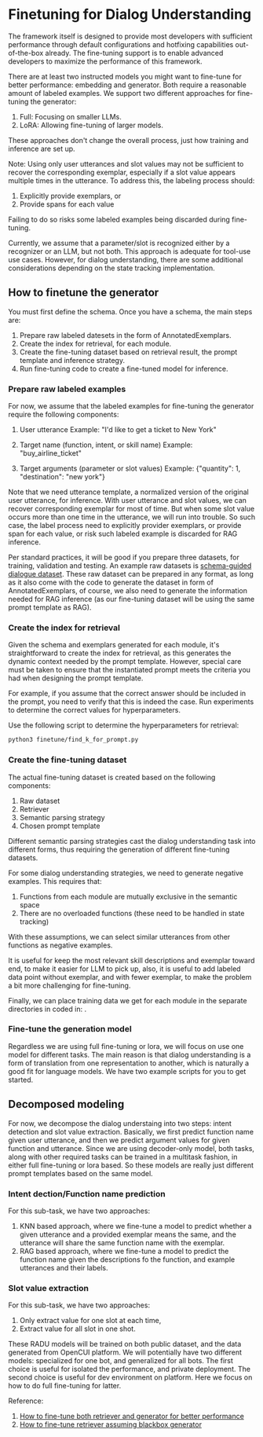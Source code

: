 # Finetuning for Dialog Understanding
  
The framework itself is designed to provide most developers with sufficient performance through default configurations and hotfixing capabilities out-of-the-box already. The fine-tuning support is to enable advanced developers to maximize the performance of this framework.

There are at least two instructed models you might want to fine-tune for better performance: embedding and generator. Both require a reasonable amount of labeled examples. We support two different approaches for fine-tuning the generator:

1. Full: Focusing on smaller LLMs.
2. LoRA: Allowing fine-tuning of larger models.

These approaches don't change the overall process, just how training and inference are set up. 

Note: Using only user utterances and slot values may not be sufficient to recover the corresponding exemplar, especially if a slot value appears multiple times in the utterance. To address this, the labeling process should:

1. Explicitly provide exemplars, or
2. Provide spans for each value

Failing to do so risks some labeled examples being discarded during fine-tuning.

Currently, we assume that a parameter/slot is recognized either by a recognizer or an LLM, but not both. This approach is adequate for tool-use use cases. However, for dialog understanding, there are some additional considerations depending on the state tracking implementation.

## How to finetune the generator
You must first define the schema. Once you have a schema, the main steps are:
1. Prepare raw labeled datesets in the form of AnnotatedExemplars.
2. Create the index for retrieval, for each module.
3. Create the fine-tuning dataset based on retrieval result, the prompt template and inference strategy.
4. Run fine-tuning code to create a fine-tuned model for inference.

### Prepare raw labeled examples
For now, we assume that the labeled examples for fine-tuning the generator require the following components:

1. User utterance 
   Example: "I'd like to get a ticket to New York"

2. Target name (function, intent, or skill name)
   Example: "buy_airline_ticket"

3. Target arguments (parameter or slot values)
   Example: {"quantity": 1, "destination": "new york"}

Note that we need utterance template, a normalized version of the original user utterance, for inference. With user utterance and slot values, we can recover corresponding exemplar for most of time. But when some slot value occurs more than one time in the utterance, we will run into trouble. So such case, the label process need to explicitly provider exemplars, or provide span for each value, or risk such labeled example is discarded for RAG inference. 

Per standard practices, it will be good if you prepare three datasets, for training, validation and testing. An example raw datasets is [schema-guided dialogue dataset](https://github.com/google-research-datasets/dstc8-schema-guided-dialogue). These raw dataset can be prepared in any format, as long as it also come with the code to generate the dataset in form of AnnotatedExemplars, of course, we also need to generate the information needed for RAG inference (as our fine-tuning dataset will be using the same prompt template as RAG).


### Create the index for retrieval
Given the schema and exemplars generated for each module, it's straightforward to create the index for retrieval, as this generates the dynamic context needed by the prompt template. However, special care must be taken to ensure that the instantiated prompt meets the criteria you had when designing the prompt template. 

For example, if you assume that the correct answer should be included in the prompt, you need to verify that this is indeed the case. Run experiments to determine the correct values for hyperparameters.

Use the following script to determine the hyperparameters for retrieval:

```bash
python3 finetune/find_k_for_prompt.py 
```

### Create the fine-tuning dataset
The actual fine-tuning dataset is created based on the following components:
1. Raw dataset
2. Retriever
3. Semantic parsing strategy
4. Chosen prompt template

Different semantic parsing strategies cast the dialog understanding task into different forms, thus requiring the generation of different fine-tuning datasets.

For some dialog understanding strategies, we need to generate negative examples. This requires that:
1. Functions from each module are mutually exclusive in the semantic space
2. There are no overloaded functions (these need to be handled in state tracking)

With these assumptions, we can select similar utterances from other functions as negative examples.

It is useful for keep the most relevant skill descriptions and exemplar toward end, to make it easier for LLM to 
pick up, also, it is useful to add labeled data point without exemplar, and with fewer exemplar, to make the problem 
a bit more challenging for fine-tuning.

Finally, we can place training data we get for each module in the separate directories in coded in: <org>_<bot>_<lang>. 

### Fine-tune the generation model
Regardless we are using full fine-tuning or lora, we will focus on use one model for different tasks. The main reason is that dialog understanding is a form of translation from one representation to another, which is naturally a good fit for language models. We have two example scripts for you to get started.


## Decomposed modeling

For now, we decompose the dialog understaing into two steps: intent detection and slot value extraction. Basically, we first predict function name given user utterance, and then we predict argument values for given function and utterance. Since we are using decoder-only model, both tasks, along with other required tasks can be trained in a multitask fashion, in either full fine-tuning or lora based. So these models are really just different prompt templates based on the same model. 
 

### Intent dection/Function name prediction
For this sub-task, we have two approaches:
1. KNN based approach, where we fine-tune a model to predict whether a given utterance and a provided exemplar means the same, and the utterance will share the same function name with the exemplar.
2. RAG based approach, where we fine-tune a model to predict the function name given the descriptions fo the function, and example utterances and their labels.

### Slot value extraction

For this sub-task, we have two approaches:
1. Only extract value for one slot at each time,
2. Extract value for all slot in one shot. 

These RADU models will be trained on both public dataset, and the data generated from OpenCUI platform. We will potentially have two different models: specialized for one bot, and generalized for all bots. The first choice is useful for isolated the performance, and private deployment. The second choice is useful for dev environment on platform. Here we focus on how to do full fine-tuning for latter.


Reference:
1. [How to fine-tune both retriever and generator for better performance](https://arxiv.org/pdf/2310.01352.pdf)
2. [How to fine-tune retriever assuming blackbox generator](https://arxiv.org/pdf/2301.12652.pdf)

